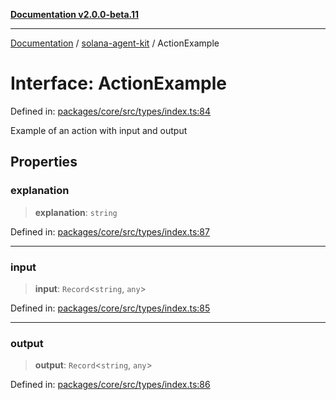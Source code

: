[**Documentation v2.0.0-beta.11**](../../README.md)

***

[Documentation](../../README.md) / [solana-agent-kit](../README.md) / ActionExample

# Interface: ActionExample

Defined in: [packages/core/src/types/index.ts:84](https://github.com/michaelessiet/solana-agent-kit/blob/d01565d8314c89261231d701336a71dcba5f4bf6/packages/core/src/types/index.ts#L84)

Example of an action with input and output

## Properties

### explanation

> **explanation**: `string`

Defined in: [packages/core/src/types/index.ts:87](https://github.com/michaelessiet/solana-agent-kit/blob/d01565d8314c89261231d701336a71dcba5f4bf6/packages/core/src/types/index.ts#L87)

***

### input

> **input**: `Record`\<`string`, `any`\>

Defined in: [packages/core/src/types/index.ts:85](https://github.com/michaelessiet/solana-agent-kit/blob/d01565d8314c89261231d701336a71dcba5f4bf6/packages/core/src/types/index.ts#L85)

***

### output

> **output**: `Record`\<`string`, `any`\>

Defined in: [packages/core/src/types/index.ts:86](https://github.com/michaelessiet/solana-agent-kit/blob/d01565d8314c89261231d701336a71dcba5f4bf6/packages/core/src/types/index.ts#L86)
